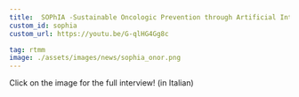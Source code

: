 ```yaml
---
title:  SOPhIA -Sustainable Oncologic Prevention through Artificial Intelligence
custom_id: sophia
custom_url: https://youtu.be/G-qlHG4Gg8c

tag: rtmm
image: ./assets/images/news/sophia_onor.png
---
```


 
Click on the image for the full interview! (in Italian)

